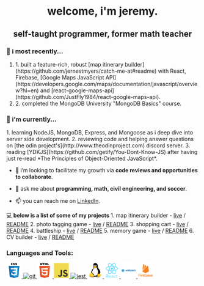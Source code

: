 <h1 align="center">welcome, i'm jeremy.</h1>
<h2 align="center">self-taught programmer, former math teacher</h2>

<h3>🔭 i most recently...</h3>
<ol>
    <li>1. built a feature-rich, robust [map itinerary builder](https://github.com/jernestmyers/catch-me-at#readme) with React, Firebase, [Google Maps JavaScript API](https://developers.google.com/maps/documentation/javascript/overview?hl=en) and [react-google-maps-api](https://github.com/JustFly1984/react-google-maps-api).</li>
    <li>2. completed the MongoDB University "MongoDB Basics" course.</li></ol>

<h3>🌱 i’m currently...</h3>
    1. learning NodeJS, MongoDB, Express, and Mongoose as i deep dive into server side development.
    2. reviewing code and helping answer questions on [the odin project's](http://www.theodinproject.com) discord server.
    3. reading [YDKJS](https://github.com/getify/You-Dont-Know-JS) after having just re-read *The Principles of Object-Oriented JavaScript*.

- 🤝 i’m looking to facilitate my growth via **code reviews and opportunities to collaborate**.

- 💬 ask me about **programming, math, civil engineering, and soccer**.

- 📫 you can reach me on [LinkedIn](https://www.linkedin.com/in/jernestmyers).

💻 **below is a list of some of my projects**
    1. map itinerary builder -   [live](https://catch-me-at.web.app/) / [README](https://github.com/jernestmyers/catch-me-at#readme)
    2. photo tagging game   -   [live](https://jernestmyers.github.io/photo-tag-game/) / [README](https://github.com/jernestmyers/photo-tag-game#readme)
    3. shopping cart        -   [live](https://jernestmyers.github.io/shopping-cart/) / [README](https://github.com/jernestmyers/shopping-cart#readme)
    4. battleship           -   [live](https://jernestmyers.github.io/battleship/) / [README](https://github.com/jernestmyers/battleship#readme)
    5. memory game          -   [live](https://jernestmyers.github.io/memory-game/) / [README](https://github.com/jernestmyers/memory-game#readme)
    6. CV builder           -   [live](https://jernestmyers.github.io/cv-project/) / [README](https://github.com/jernestmyers/cv-project#readme)

<h3 align="left">Languages and Tools:</h3>
<p align="left"> <a href="https://www.w3schools.com/css/" target="_blank"> <img src="https://raw.githubusercontent.com/devicons/devicon/master/icons/css3/css3-original-wordmark.svg" alt="css3" width="40" height="40"/> </a> <a href="https://git-scm.com/" target="_blank"> <img src="https://www.vectorlogo.zone/logos/git-scm/git-scm-icon.svg" alt="git" width="40" height="40"/> </a> <a href="https://www.w3.org/html/" target="_blank"> <img src="https://raw.githubusercontent.com/devicons/devicon/master/icons/html5/html5-original-wordmark.svg" alt="html5" width="40" height="40"/> </a> <a href="https://developer.mozilla.org/en-US/docs/Web/JavaScript" target="_blank"> <img src="https://raw.githubusercontent.com/devicons/devicon/master/icons/javascript/javascript-original.svg" alt="javascript" width="40" height="40"/> </a> <a href="https://jestjs.io" target="_blank"> <img src="https://www.vectorlogo.zone/logos/jestjsio/jestjsio-icon.svg" alt="jest" width="40" height="40"/> </a> <a href="https://www.linux.org/" target="_blank"> <img src="https://raw.githubusercontent.com/devicons/devicon/master/icons/linux/linux-original.svg" alt="linux" width="40" height="40"/> </a> <a href="https://reactjs.org/" target="_blank"> <img src="https://raw.githubusercontent.com/devicons/devicon/master/icons/react/react-original-wordmark.svg" alt="react" width="40" height="40"/> </a> <a href="https://webpack.js.org" target="_blank"> <img src="https://raw.githubusercontent.com/devicons/devicon/d00d0969292a6569d45b06d3f350f463a0107b0d/icons/webpack/webpack-original-wordmark.svg" alt="webpack" width="40" height="40"/> </a> <a href="https://firebase.google.com/" target="_blank"> <img src="https://raw.githubusercontent.com/devicons/devicon/master/icons/firebase/firebase-plain-wordmark.svg" alt="firebase" width="40" height="40"/> </a> </p>

